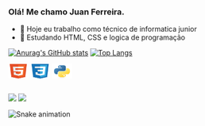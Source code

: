 ### Olá! Me chamo Juan Ferreira.

- 🔭 Hoje eu trabalho como técnico de informatica junior
- 🌱 Estudando HTML, CSS e logica de programação

[![Anurag's GitHub stats](https://github-readme-stats.vercel.app/api?username=ferreirajuan)](https://github.com/ferreirajuan/github-readme-stats)
[![Top Langs](https://github-readme-stats.vercel.app/api/top-langs/?username=ferreirajuan&layout=compact)](https://github.com/aferreirajuan/github-readme-stats)



<div>
  <img align="center" alt="Juan-HTML" height="30" width="40" src="https://raw.githubusercontent.com/devicons/devicon/master/icons/html5/html5-original.svg">
  <img align="center" alt="Juan-CSS" height="30" width="40" src="https://raw.githubusercontent.com/devicons/devicon/master/icons/css3/css3-original.svg">
  <img align="center" alt="Juan-Python" height="30" width="40" src="https://raw.githubusercontent.com/devicons/devicon/master/icons/python/python-original.svg">
</div>

##
 
<div>
  <a href = "mailto:juanribeiro30@gmail.com"><img src="https://img.shields.io/badge/-Gmail-%23333?style=for-the-badge&logo=gmail&logoColor=white" target="_blank"></a>
  <a href="https://www.linkedin.com/in/juan-ferreira-ribeiro-9202b91b5/" target="_blank"><img src="https://img.shields.io/badge/-LinkedIn-%230077B5?style=for-the-badge&logo=linkedin&logoColor=white" target="_blank"></a> 
</div>

![Snake animation](https://github.com/ferreirajuan)
